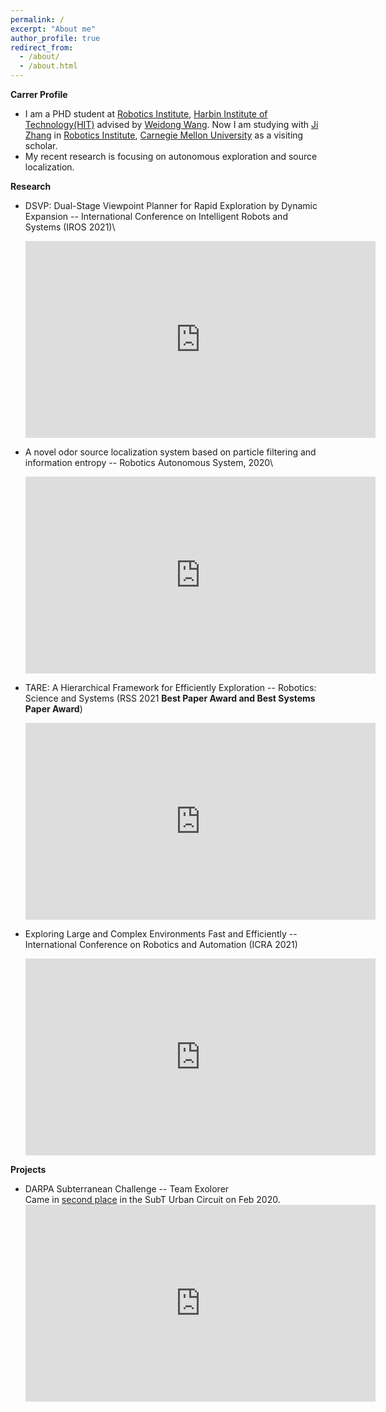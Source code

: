 ```yaml
---
permalink: /
excerpt: "About me"
author_profile: true
redirect_from:
  - /about/
  - /about.html
---
```


__Carrer Profile__
* I am a PHD student at [Robotics Institute](http://robot.hit.edu.cn/), [Harbin Institute of Technology(HIT)](http://en.hit.edu.cn/) advised by [Weidong Wang](http://homepage.hit.edu.cn/wangweidong). Now I am studying with [Ji Zhang](https://frc.ri.cmu.edu/~zhangji/) in [Robotics Institute](https://www.ri.cmu.edu/), [Carnegie Mellon University](https://www.cmu.edu/) as a visiting scholar.
* My  recent  research  is  focusing  on  autonomous  exploration  and  source  localization.

__Research__
* DSVP: Dual-Stage Viewpoint Planner for Rapid Exploration by Dynamic Expansion -- International Conference on Intelligent Robots and Systems (IROS 2021)\
  <iframe width="560" height="315" src="https://www.youtube.com/embed/lQqFivWDI3o" frameborder="0" allow="accelerometer; autoplay; clipboard-write; encrypted-media; gyroscope; picture-in-picture" allowfullscreen></iframe>

* A novel odor source localization system based on particle filtering and information entropy -- Robotics Autonomous System, 2020\
  <iframe width="560" height="315" src="https://www.youtube.com/embed/yYFP3qDzkvU" frameborder="0" allow="accelerometer; autoplay; clipboard-write; encrypted-media; gyroscope; picture-in-picture" allowfullscreen></iframe>

* TARE: A Hierarchical Framework for Efficiently Exploration -- Robotics: Science and Systems (RSS 2021 **Best Paper Award and Best Systems Paper Award**)
  <iframe width="560" height="315" src="https://www.youtube.com/embed/SBxmunQEqjA" title="YouTube video player" frameborder="0" allow="accelerometer; autoplay; clipboard-write; encrypted-media; gyroscope; picture-in-picture" allowfullscreen></iframe>

* Exploring Large and Complex Environments Fast and Efficiently -- International Conference on Robotics and Automation (ICRA 2021)
  <iframe width="560" height="315" src="https://www.youtube.com/embed/CCb1P1DZKMQ" title="YouTube video player" frameborder="0" allow="accelerometer; autoplay; clipboard-write; encrypted-media; gyroscope; picture-in-picture" allowfullscreen></iframe>

__Projects__
* DARPA Subterranean Challenge -- Team Exolorer\
  Came in [second place](https://www.subtchallenge.com/results.html) in the SubT Urban Circuit on Feb 2020.
  <iframe width="560" height="315" src="https://www.youtube.com/embed/j1NeZ9R0808" frameborder="0" allow="accelerometer; autoplay; clipboard-write; encrypted-media; gyroscope; picture-in-picture" allowfullscreen></iframe>
